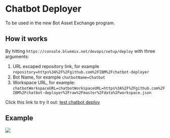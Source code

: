# Chatbot Deployer

To be used in the new Bot Asset Exchange program.

## How it works

By hitting ``https://console.bluemix.net/devops/setup/deploy`` with three arguments:

1. URL escaped repository link, for example ``repository=https%3A%2F%2Fgithub.com%2FIBM%2Fchatbot-deployer``
2. Bot Name, for example ``chatbotName=Chatbot``
3. Workspace URL, for example: ``chatbotWorkspaceURL=chatbotWorkspaceURL=https%3A%2F%2Fgithub.com%2FIBM%2Fchatbot-deployer%2Fraw%2Fmaster%2Fdata%2Fworkspace.json``

Click this link to try it out:
<a href="https://console.bluemix.net/devops/setup/deploy?repository=https%3A%2F%2Fgithub.com%2FIBM%2Fchatbot-deployer&chatbotName=Chatbot&chatbotWorkspaceURL=https%3A%2F%2Fgithub.com%2FIBM%2Fchatbot-deployer%2Fraw%2Fmaster%2Fdata%2Fworkspace.json">test chatbot deploy</a>


## Example

![](data/launch.gif)
